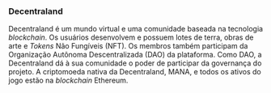 ### Decentraland

Decentraland é um mundo virtual e uma comunidade baseada na tecnologia _blockchain_. Os usuários desenvolvem e possuem lotes de terra, obras de arte e _Tokens_ Não Fungíveis (NFT). Os membros também participam da Organização Autônoma Descentralizada (DAO) da plataforma. Como DAO, a Decentraland dá à sua comunidade o poder de participar da governança do projeto. A criptomoeda nativa da Decentraland, MANA, e todos os ativos do jogo estão na _blockchain_ Ethereum.
